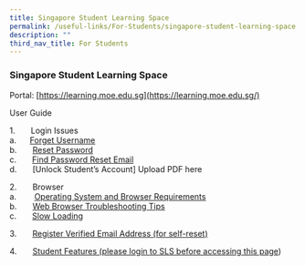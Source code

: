 ```yaml
---
title: Singapore Student Learning Space
permalink: /useful-links/For-Students/singapore-student-learning-space
description: ""
third_nav_title: For Students
---
```

### Singapore Student Learning Space

Portal: [https://learning.moe.edu.sg](https://learning.moe.edu.sg/)

User Guide

1.       Login Issues
<br> a.      [Forget Username](/files/Student%20Forget%20Username.pdf)
<br>b.       [Reset Password](/files/Reset%20Password.pdf)
<br> c.       [Find Password Reset Email](/files/Find%20Password%20Reset%20Email.pdf)
<br> d.       [Unlock Student’s Account]
Upload PDF here

2.       Browser
<br> a.        [Operating System and Browser Requirements](/files/Operating%20System%20and%20Browser%20Requirements.pdf)
<br> b.       [Web Browser Troubleshooting Tips](/files/Web%20Browser%20Troubleshooting%20Tips.pdf)
<br> c.       [Slow Loading](/files/Slow%20Loading.pdf)

3.       [Register Verified Email Address (for self-reset)](/files/Register%20Verified%20Email%20Address.pdf)

4.       [Student Features (please login to SLS before accessing this page](https://mo.learning.moe.edu.sg/UserGuide/Vle/student-features.html#treeassignment))